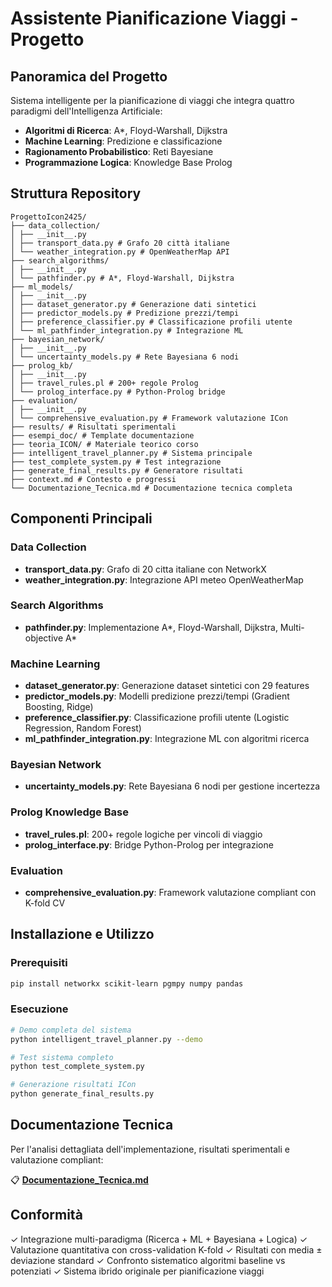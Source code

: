 # Assistente Pianificazione Viaggi - Progetto

## Panoramica del Progetto

Sistema intelligente per la pianificazione di viaggi che integra quattro paradigmi dell'Intelligenza Artificiale:

- **Algoritmi di Ricerca**: A*, Floyd-Warshall, Dijkstra
- **Machine Learning**: Predizione e classificazione
- **Ragionamento Probabilistico**: Reti Bayesiane
- **Programmazione Logica**: Knowledge Base Prolog

## Struttura Repository

```
ProgettoIcon2425/
├── data_collection/
│ ├── __init__.py
│ ├── transport_data.py # Grafo 20 città italiane
│ └── weather_integration.py # OpenWeatherMap API
├── search_algorithms/
│ ├── __init__.py
│ └── pathfinder.py # A*, Floyd-Warshall, Dijkstra
├── ml_models/
│ ├── __init__.py
│ ├── dataset_generator.py # Generazione dati sintetici
│ ├── predictor_models.py # Predizione prezzi/tempi
│ ├── preference_classifier.py # Classificazione profili utente
│ └── ml_pathfinder_integration.py # Integrazione ML
├── bayesian_network/
│ ├── __init__.py
│ └── uncertainty_models.py # Rete Bayesiana 6 nodi
├── prolog_kb/
│ ├── __init__.py
│ ├── travel_rules.pl # 200+ regole Prolog
│ └── prolog_interface.py # Python-Prolog bridge
├── evaluation/
│ ├── __init__.py
│ └── comprehensive_evaluation.py # Framework valutazione ICon
├── results/ # Risultati sperimentali
├── esempi_doc/ # Template documentazione
├── teoria_ICON/ # Materiale teorico corso
├── intelligent_travel_planner.py # Sistema principale
├── test_complete_system.py # Test integrazione
├── generate_final_results.py # Generatore risultati
├── context.md # Contesto e progressi
└── Documentazione_Tecnica.md # Documentazione tecnica completa
```

## Componenti Principali

### Data Collection

- **transport_data.py**: Grafo di 20 citta italiane con NetworkX
- **weather_integration.py**: Integrazione API meteo OpenWeatherMap

### Search Algorithms

- **pathfinder.py**: Implementazione A*, Floyd-Warshall, Dijkstra, Multi-objective A*

### Machine Learning

- **dataset_generator.py**: Generazione dataset sintetici con 29 features
- **predictor_models.py**: Modelli predizione prezzi/tempi (Gradient Boosting, Ridge)
- **preference_classifier.py**: Classificazione profili utente (Logistic Regression, Random Forest)
- **ml_pathfinder_integration.py**: Integrazione ML con algoritmi ricerca

### Bayesian Network

- **uncertainty_models.py**: Rete Bayesiana 6 nodi per gestione incertezza

### Prolog Knowledge Base

- **travel_rules.pl**: 200+ regole logiche per vincoli di viaggio
- **prolog_interface.py**: Bridge Python-Prolog per integrazione

### Evaluation

- **comprehensive_evaluation.py**: Framework valutazione compliant con K-fold CV

## Installazione e Utilizzo

### Prerequisiti

```bash
pip install networkx scikit-learn pgmpy numpy pandas
```

### Esecuzione

```bash
# Demo completa del sistema
python intelligent_travel_planner.py --demo

# Test sistema completo
python test_complete_system.py

# Generazione risultati ICon
python generate_final_results.py
```

## Documentazione Tecnica

Per l'analisi dettagliata dell'implementazione, risultati sperimentali e valutazione compliant:

📋 **[Documentazione_Tecnica.md](Documentazione_Tecnica.md)**

## Conformità

✓ Integrazione multi-paradigma (Ricerca + ML + Bayesiana + Logica)
✓ Valutazione quantitativa con cross-validation K-fold
✓ Risultati con media ± deviazione standard
✓ Confronto sistematico algoritmi baseline vs potenziati
✓ Sistema ibrido originale per pianificazione viaggi
